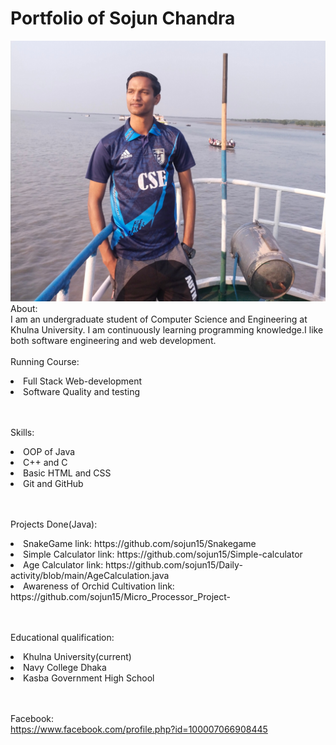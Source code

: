 # Portfolio of Sojun Chandra

![picture](scs.jpg)
<br>
About:<br>
I am an undergraduate student of Computer Science and Engineering at Khulna University.
I am continuously learning programming knowledge.I like both software engineering and web development.
<br><br>
Running Course:<br>
<li> Full Stack Web-development
<li> Software Quality and testing

<br><br>
Skills:
<li>OOP of Java 
<li> C++ and C
<li> Basic HTML and CSS
<li> Git and GitHub

<br><br>
Projects Done(Java):
<li> SnakeGame link: https://github.com/sojun15/Snakegame
<li> Simple Calculator link: https://github.com/sojun15/Simple-calculator
<li> Age Calculator link: https://github.com/sojun15/Daily-activity/blob/main/AgeCalculation.java
<li> Awareness of Orchid Cultivation link: https://github.com/sojun15/Micro_Processor_Project-

<br><br> 
Educational qualification:
<li>Khulna University(current)
<li> Navy College Dhaka
<li> Kasba Government High School


<br><br>
Facebook: <br>
https://www.facebook.com/profile.php?id=100007066908445
